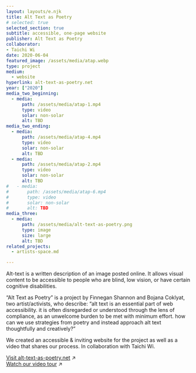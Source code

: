 ```yaml
---
layout: layouts/e.njk
title: Alt Text as Poetry
# selected: true
selected_section: true
subtitle: accessible, one-page website
publisher: Alt Text as Poetry
collaborator:
- Taichi Wi
date: 2020-06-04
featured_image: /assets/media/atap.webp
type: project
medium:
  - website
hyperlink: alt-text-as-poetry.net
year: ["2020"]
media_two_beginning:
  - media:
      path: /assets/media/atap-1.mp4
      type: video
      solar: non-solar
      alt: TBD
media_two_ending:
  - media:
      path: /assets/media/atap-4.mp4
      type: video
      solar: non-solar
      alt: TBD
  - media:
      path: /assets/media/atap-2.mp4
      type: video
      solar: non-solar
      alt: TBD
#   - media:
#       path: /assets/media/atap-6.mp4
#       type: video
#       solar: non-solar
#       alt: TBD
media_three:
  - media:
      path: /assets/media/alt-text-as-poetry.png
      type: image
      size: large
      alt: TBD
related_projects:
  - artists-space.md

---
```


Alt-text is a written description of an image posted online. It allows visual content to be accessible to people who are blind, low vision, or have certain cognitive disabilities. 

“Alt Text as Poetry” is a project by Finnegan Shannon and Bojana Coklyat, two artist/activists, who describe: “alt text is an essential part of web accessibility. it is often disregarded or understood through the lens of compliance, as an unwelcome burden to be met with minimum effort. how can we use strategies from poetry and instead approach alt text thoughtfully and creatively?” 

We created an accessible & inviting website for the project as well as a video that shares our process. In collaboration with Taichi Wi.

<a href="https://alt-text-as-poetry.net" target="_blank">Visit alt-text-as-poetry.net</a> ↗<br>
<a href="https://youtu.be/PUooHXD0JaA?si=SZJtoqREgU5XKo6_" target="_blank">Watch our video tour</a> ↗